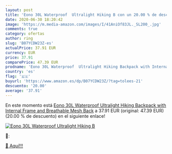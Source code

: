 ```yaml
---
layout: post
title: 'Eono 30L Waterproof  Ultralight Hiking B con un 20.00 % de descuento'
date: 2020-06-30 18:20:42
image: 'https://m.media-amazon.com/images/I/41AniOf83JL._SL200_.jpg'
comments: true
category: ofertas
author: ring
slug: 'B07YCDW23Z-es'
actualPrice: 37.91 EUR
currency: EUR
price: 37.91
comparePrice: 47.39 EUR
prodname: 'Eono 30L Waterproof  Ultralight Hiking Backpack with Internal Frame and Breathable Mesh Back'
country: 'es'
flag: '🇪🇸'
buyurl: 'https://www.amazon.es/dp/B07YCDW23Z/?tag=tolees-21'
descuento: '20.00'
average: '37.91'
---
```


En este momento está [Eono 30L Waterproof  Ultralight Hiking Backpack with Internal Frame and Breathable Mesh Back](https://www.amazon.es/dp/B07YCDW23Z/?tag=tolees-21) a 37.91 EUR (original: 47.39 EUR) (20.00 %  de descuento) en el siguiente enlace!

[![Eono 30L Waterproof  Ultralight Hiking B](https://m.media-amazon.com/images/I/41AniOf83JL._SL200_.jpg)](https://www.amazon.es/dp/B07YCDW23Z/?tag=tolees-21)

🔎:


[🛒 Aquí!!!](https://www.amazon.es/dp/B07YCDW23Z/?tag=tolees-21)
